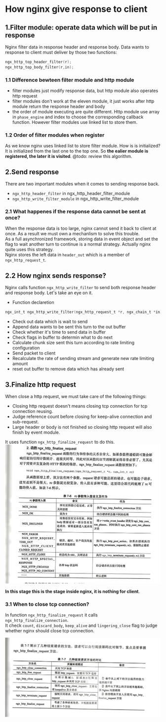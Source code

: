 # How nginx give response to client
## 1.Filter module: operate data which will be put in response
Nginx filter data in response header and response body. Data wants to response to client must deliver by those two functions:
```c
ngx_http_top_header_filter(r);
ngx_http_top_body_filter(r,in);
```
### 1.1 Difference bewteen filter module and http module
- filter modules just modify response data, but http module also operates http request  
- filter modules don't work at the eleven module, it just works after http module return the response header and body  
- the order of module executing are quite different. Http module use array in `phase_engine` and index to choose the corresponding callback function. However filter modules use linked list to store them.  

### 1.2 Order of filter modules when register
As we know nginx uses linked list to store filter module. How is is initialized?  
It is initialized from the last one to the top one. So **the ealier module is registered, the later it is visited**.
@todo: review this algorithm.  

## 2.Send response
There are two important modules when it comes to sending response back.  
- `ngx_http_header_filter` in ngx_http_header_filter_module  
- `ngx_http_write_filter_module` in ngx_http_write_filter_module  

### 2.1 What happenes if the response data cannot be sent at once?
When the response data is too large, nginx cannot send it back to client at once. As a result we must own a mechanlism to solve this trouble.  
As a full asynchronized framework, storing data in event object and set the flag to wait another turn to continue is a normal strategy. Actually nginx quite uses this strategy.  
Nginx stores the left data in `header_out` which is a member of `ngx_http_request_t`.  

## 2.2 How nginx sends response?
Nginx calls function `ngx_http_write_filter` to send both response header and response body. Let's take an eye on it.
- Function declaretion  
```c
ngx_int_t ngx_http_write_filter(ngx_http_request_t *r, ngx_chain_t *in);
```

- Check out data which is wait to send  
- Append data wants to be sent this turn to the out buffer
- Check whether it's time to send data in buffer
- Check flags in buffer to determin what to do next
- Calculate chunk size sent this turn according to rate limiting configuration
- Send packet to client
- Recalculate the rate of sending stream and generate new rate limiting amount
- reset out buffer to remove data which has already sent  

## 3.Finalize http request
When close a http request, we must take care of the following things:  
- Closing http request doesn't means closing tcp connection for tcp connection reusing.  
- Judge reference count before closing for keep-alive connection and sub-request.  
- Large header or body is not finished so closing http request will also finish by event module.  

It uses function `ngx_http_finalize_request` to do this.  
![](../resources/images/10.finalize_http_request.jpg)  

**In this stage this is the stage inside nginx, it is nothing for client**.  
### 3.1 When to close tcp connection?  
In function `ngx_http_finalize_request` it calls `ngx_http_finalize_connection`.  
It check `count`, `discard_body`, `keep_alive` and `lingering_close` flag to judge whether nginx should close tcp connection. 

![](../resources/images/10.close_connection.jpg)